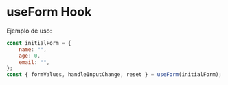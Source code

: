 # useForm Hook

Ejemplo de uso:

```javascript
const initialForm = {
    name: "",
    age: 0,
    email: "",
};
const { formValues, handleInputChange, reset } = useForm(initialForm);
```
